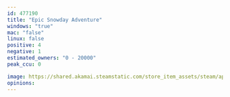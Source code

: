 ```yaml
---
id: 477190
title: "Epic Snowday Adventure"
windows: "true"
mac: "false"
linux: false
positive: 4
negative: 1
estimated_owners: "0 - 20000"
peak_ccu: 0

image: https://shared.akamai.steamstatic.com/store_item_assets/steam/apps/477190/header.jpg?t=1521830105
opinions:
---
```

